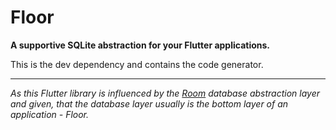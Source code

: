 # Floor
**A supportive SQLite abstraction for your Flutter applications.**

This is the dev dependency and contains the code generator.

---
*As this Flutter library is influenced by the [Room](https://developer.android.com/topic/libraries/architecture/room) database abstraction layer
and given, that the database layer usually is the bottom layer of an application - Floor.*
